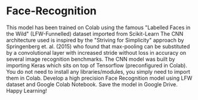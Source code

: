 # Face-Recognition
This model has been trained on Colab using the famous "Labelled Faces in the Wild" (LFW-Funnelled) dataset imported from Scikit-Learn
The CNN architecture used is inspired by the "Striving for Simplicity" approach by Springenberg et. al. (2015) who found that max-pooling can be substituted by a convolutional layer with increased stride without loss in accuracy on several image recognition benchmarks.
The CNN model was built by importing Keras which sits on top of Tensorflow (preconfigured in Colab).
You do not need to install any libraries/modules, you simply need to import them in Colab. 
Develop a high precision Face Recognition model using LFW dataset and Google Colab Notebook. Save the model in Google Drive. Happy Learning!
